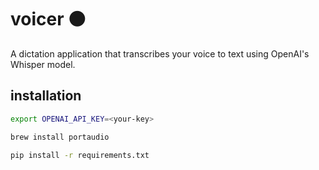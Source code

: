 # voicer ⚫️

A dictation application that transcribes your voice to text using OpenAI's Whisper model.

## installation

```zsh
export OPENAI_API_KEY=<your-key>
```

```zsh
brew install portaudio
```

```zsh
pip install -r requirements.txt
```
